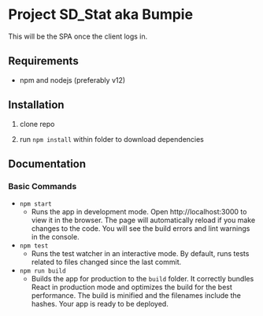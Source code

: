 # Project SD_Stat aka Bumpie

This will be the SPA once the client logs in.

## Requirements

- npm and nodejs (preferably v12)

## Installation

1. clone repo

2. run `npm install` within folder to download dependencies

## Documentation

### Basic Commands

- `npm start`
  - Runs the app in development mode. Open http://localhost:3000 to view it in the browser. The page will automatically reload if you make changes to the code. You will see the build errors and lint warnings in the console.
- `npm test`
  - Runs the test watcher in an interactive mode. By default, runs tests related to files changed since the last commit.
- `npm run build`
  - Builds the app for production to the `build` folder. It correctly bundles React in production mode and optimizes the build for the best performance. The build is minified and the filenames include the hashes. Your app is ready to be deployed.
